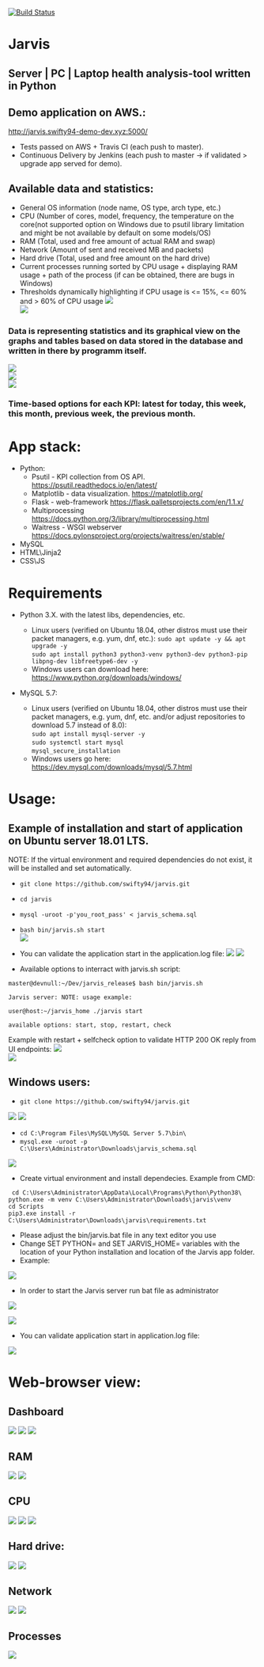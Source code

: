 [![Build Status](https://travis-ci.org/swifty94/jarvis.svg?branch=master)](https://travis-ci.org/swifty94/jarvis)

# Jarvis

Server | PC | Laptop health analysis-tool written in Python
---

Demo application on AWS.:
------
http://jarvis.swifty94-demo-dev.xyz:5000/

- Tests passed on AWS + Travis CI (each push to master).
- Continuous Delivery by Jenkins (each push to master -> if validated > upgrade app served for demo).

Available data and statistics:
----
- General OS information (node name, OS type, arch type, etc.)  
- CPU (Number of cores, model, frequency, the temperature on the core(not supported option on Windows due to psutil library limitation and might be not available by default on some models/OS)  
- RAM (Total, used and free amount of actual RAM and swap)  
- Network (Amount of sent and received MB and packets)  
- Hard drive (Total, used and free amount on the hard drive)  
- Current processes running sorted by CPU usage + displaying RAM usage + path of the process (if can be obtained, there are bugs in Windows)  
- Thresholds dynamically highlighting if CPU usage is <= 15%, <= 60% and > 60% of CPU usage
![](https://raw.githubusercontent.com/swifty94/jarvis/master/img/cputableh.png)  
![](https://raw.githubusercontent.com/swifty94/jarvis/master/img/proch.png)


### Data is representing statistics and its graphical view on the graphs and tables based on data stored in the database and written in there by programm itself.
![](https://raw.githubusercontent.com/swifty94/jarvis/master/img/graph.png)  
![](https://raw.githubusercontent.com/swifty94/jarvis/master/img/graph2.png)  
![](https://raw.githubusercontent.com/swifty94/jarvis/master/img/graph3.png)  


### Time-based options for each KPI: latest for today, this week, this month, previous week, the previous month.

App stack:
========
- Python:
    - Psutil - KPI collection from OS API. https://psutil.readthedocs.io/en/latest/
    - Matplotlib - data visualization. https://matplotlib.org/
    - Flask - web-framework https://flask.palletsprojects.com/en/1.1.x/
    - Multiprocessing https://docs.python.org/3/library/multiprocessing.html
    - Waitress - WSGI webserver https://docs.pylonsproject.org/projects/waitress/en/stable/
- MySQL
- HTML\Jinja2
- CSS\JS

Requirements
========

- Python 3.X. with the latest libs, dependencies, etc.
    - Linux users (verified on Ubuntu 18.04, other distros must use their packet managers, e.g. yum, dnf, etc.):
    ``` sudo apt update -y && apt upgrade -y ```  
    ``` sudo apt install python3 python3-venv python3-dev python3-pip libpng-dev libfreetype6-dev -y ```  
    - Windows users can download here: https://www.python.org/downloads/windows/

- MySQL 5.7:
    - Linux users (verified on Ubuntu 18.04, other distros must use their packet managers, e.g. yum, dnf, etc. and/or adjust repositories to download 5.7 instead of 8.0):  
   ```sudo apt install mysql-server -y ```  
   ```sudo systemctl start mysql ```  
   ```mysql_secure_installation ```  
    - Windows users go here: https://dev.mysql.com/downloads/mysql/5.7.html

Usage:
==============

Example of installation and start of application on Ubuntu server 18.01 LTS.
---
NOTE: If the virtual environment and required dependencies do not exist, it will be installed and set automatically.

- ``` git clone https://github.com/swifty94/jarvis.git ```  
- ``` cd jarvis ```  
- ``` mysql -uroot -p'you_root_pass' < jarvis_schema.sql ```
- ``` bash bin/jarvis.sh start ```  
![](https://raw.githubusercontent.com/swifty94/jarvis/master/img/applicationstart.png)

- You can validate the application start in the application.log file:
![](https://raw.githubusercontent.com/swifty94/jarvis/master/img/applicationlog.png)
![](https://raw.githubusercontent.com/swifty94/jarvis/master/img/applicationlog2.png)

- Available options to interract with jarvis.sh script:  

``` master@devnull:~/Dev/jarvis_release$ bash bin/jarvis.sh ```  

``` Jarvis server: NOTE: usage example: ```  

``` user@host:~/jarvis_home ./jarvis start ```  

``` available options: start, stop, restart, check ```  

Example with restart + selfcheck option to validate HTTP 200 OK reply from UI endpoints:
![](https://raw.githubusercontent.com/swifty94/jarvis/master/img/applicationcheck.png)  
![](https://raw.githubusercontent.com/swifty94/jarvis/master/img/applicationcheck2.png)

Windows users:
----
- ``` git clone https://github.com/swifty94/jarvis.git ```  

![](https://raw.githubusercontent.com/swifty94/jarvis/master/img/wingit.png)
![](https://raw.githubusercontent.com/swifty94/jarvis/master/img/wingit2.png)  

- ``` cd C:\Program Files\MySQL\MySQL Server 5.7\bin\ ```
- ``` mysql.exe -uroot -p C:\Users\Administrator\Downloads\jarvis_schema.sql ```  

![](https://raw.githubusercontent.com/swifty94/jarvis/master/img/winimpoprt.png)

- Create virtual environment and install dependecies. Example from CMD:  

``` cd C:\Users\Administrator\AppData\Local\Programs\Python\Python38\```  
``` python.exe -m venv C:\Users\Administrator\Downloads\jarvis\venv ```  
``` cd Scripts ```  
``` pip3.exe install -r C:\Users\Administrator\Downloads\jarvis\requirements.txt ```  

- Please adjust the bin/jarvis.bat file in any text editor you use
- Change SET PYTHON= and SET JARVIS_HOME= variables with the location of your Python installation and location of the Jarvis app folder.
- Example:  

![](https://raw.githubusercontent.com/swifty94/jarvis/master/img/jarvisbat.png)

- In order to start the Jarvis server run bat file as administrator  

![](https://raw.githubusercontent.com/swifty94/jarvis/master/img/winstart.png)  

![](https://raw.githubusercontent.com/swifty94/jarvis/master/img/winruning.png)

- You can validate application start in application.log file:  

![](https://raw.githubusercontent.com/swifty94/jarvis/master/img/winlog.gif)

Web-browser view:
==============

Dashboard
----
![](https://raw.githubusercontent.com/swifty94/jarvis/master/img/dashboard.png)
![](https://raw.githubusercontent.com/swifty94/jarvis/master/img/dashboard_2.png)
![](https://raw.githubusercontent.com/swifty94/jarvis/master/img/windowsdashboard.png)

RAM
---
![](https://raw.githubusercontent.com/swifty94/jarvis/master/img/ram_prev_month.png)
![](https://raw.githubusercontent.com/swifty94/jarvis/master/img/ram2.png)

CPU
---
![](https://raw.githubusercontent.com/swifty94/jarvis/master/img/cpu2.png)
![](https://raw.githubusercontent.com/swifty94/jarvis/master/img/cpu3.png)
![](https://raw.githubusercontent.com/swifty94/jarvis/master/img/wincpug.png)

Hard drive:
---
![](https://raw.githubusercontent.com/swifty94/jarvis/master/img/disk.png)
![](https://raw.githubusercontent.com/swifty94/jarvis/master/img/disk2.png)

Network
----
![](https://raw.githubusercontent.com/swifty94/jarvis/master/img/network.png)
![](https://raw.githubusercontent.com/swifty94/jarvis/master/img/net2.png)

Processes
----
![](https://raw.githubusercontent.com/swifty94/jarvis/master/img/processes.png)